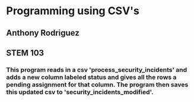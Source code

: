 # Programming using CSV's

## Anthony Rodriguez 
## STEM 103


### This program reads in a csv 'process_security_incidents' and adds a new column labeled status and gives all the rows a pending assignment for that column. The program then saves this updated csv to 'security_incidents_modified'.